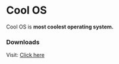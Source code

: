# Cool OS
Cool OS is **most coolest operating system.**

### Downloads
Visit: [Click here](https://github.com/SusGalaxy/CoolOS/tags)
